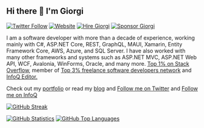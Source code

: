 ## Hi there 👋 I'm Giorgi

[![Twitter Follow](https://img.shields.io/badge/follow-%40GioDalakishvili-231d9bf0?style=flat-square&logo=twitter)](https://twitter.com/GioDalakishvili)
[![Website](https://img.shields.io/website?down_color=grey&down_message=https%3A%2F%2Fgiorgi.dev&logo=rss&style=flat-square&up_color=green&up_message=https%3A%2F%2Fgiorgi.dev&url=https%3A%2F%2Fgiorgi.dev)](https://giorgi.dev)
[![Hire Giorgi](https://img.shields.io/static/v1?label=Hire&message=Giorgi&color=3863A0&style=flat-square&logo=toptal)](https://www.toptal.com/resume/giorgi-dalakishvili/N5jr6J/worlds-top-talent)
[![Sponsor Giorgi](https://img.shields.io/badge/%24%24-Sponsor%20Me-85bb65?style=flat-square&logo=Github)](https://github.com/sponsors/Giorgi)

I am a software developer with more than a decade of experience, working mainly with C#, ASP.NET Core, REST, GraphQL, MAUI, Xamarin, Entity Framework Core, AWS, Azure, and SQL Server. I have also worked with many other frameworks and systems such as ASP.NET MVC, ASP.NET Web API, WCF, Avalonia, WinForms, Oracle, and many more. [Top 1% on Stack Overflow](https://stackoverflow.com/users/239438/giorgi?tab=topactivity), member of [Top 3% freelance software developers network](https://www.toptal.com/N5jr6J/worlds-top-talent) and [InfoQ Editor.](https://www.infoq.com/profile/Giorgi-Dalakishvili/)

Check out my [portfolio](https://giorgi.dev/portfolio/) or read my [blog](https://giorgi.dev/blog/) and [Follow me on Twitter](https://twitter.com/GioDalakishvili) and [Follow me on InfoQ](https://www.infoq.com/profile/Giorgi-Dalakishvili/)

[![GitHub Streak](https://github-readme-streak-stats-weld-one.vercel.app?user=Giorgi&theme=gruvbox_duo&hide_border=true)](https://giorgi.dev/blog/)


[![GitHub Statistics](https://raw.githubusercontent.com/Giorgi/github-stats-transparent/output/generated/overview.svg)](https://twitter.com/GioDalakishvili)
[![GitHub Top Languages](https://raw.githubusercontent.com/Giorgi/github-stats-transparent/output/generated/languages.svg)](https://www.toptal.com/N5jr6J/worlds-top-talent)

<!--
**Giorgi/Giorgi** is a ✨ _special_ ✨ repository because its `README.md` (this file) appears on your GitHub profile.

Here are some ideas to get you started:

- 🔭 I’m currently working on ...
- 🌱 I’m currently learning ...
- 👯 I’m looking to collaborate on ...
- 🤔 I’m looking for help with ...
- 💬 Ask me about ...
- 📫 How to reach me: ...
- 😄 Pronouns: ...
- ⚡ Fun fact: ...
-->
